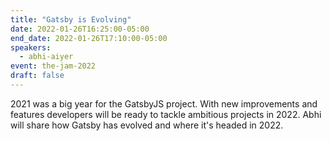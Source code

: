 ```yaml
---
title: "Gatsby is Evolving"
date: 2022-01-26T16:25:00-05:00
end_date: 2022-01-26T17:10:00-05:00
speakers:
  - abhi-aiyer
event: the-jam-2022
draft: false
---
```


2021 was a big year for the GatsbyJS project. With new improvements and features developers will be ready to tackle ambitious projects in 2022. Abhi will share how Gatsby has evolved and where it's headed in 2022.
